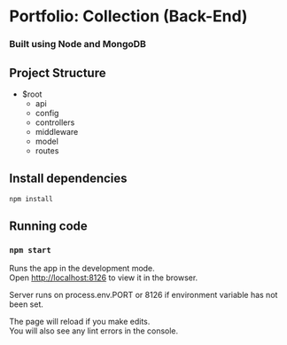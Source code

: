 # Portfolio: Collection (Back-End)
### Built using Node and MongoDB

## Project Structure
- $root
    - api
    - config
    - controllers
    - middleware
    - model
    - routes

## Install dependencies
```
npm install
```

## Running code
### `npm start`

Runs the app in the development mode.\
Open [http://localhost:8126](http://localhost:8126) to view it in the browser.

Server runs on process.env.PORT or 8126 if environment variable has not been set.

The page will reload if you make edits.\
You will also see any lint errors in the console.
